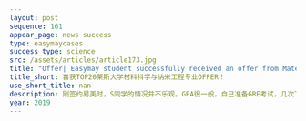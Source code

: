 ```yaml
---
layout: post
sequence: 161
appear_page: news success
type: easymaycases
success_type: science
src: /assets/articles/article173.jpg
title: "Offer| Easymay student successfully received an offer from Materials Science and NanoEngineering program at Rice University"
title_short: 喜获TOP20莱斯大学材料科学与纳米工程专业OFFER！
use_short_title: nan
description: 刚签约易美时，S同学的情况并不乐观。GPA很一般，自己准备GRE考试，几次下来，分数也一直在305左右徘徊。平日一直在繁忙的课业中打转的他根本没有去实习的空档，对未来的就业规划也毫无头绪。“对于申请研究生这件事，我是实在没有办法了，自己本身对这件事不了解，很多东西都没有准备，简直是一头雾水，无从下手。”S同学回想起当时的情况，仍然倍感无奈。
year: 2019
---
```


